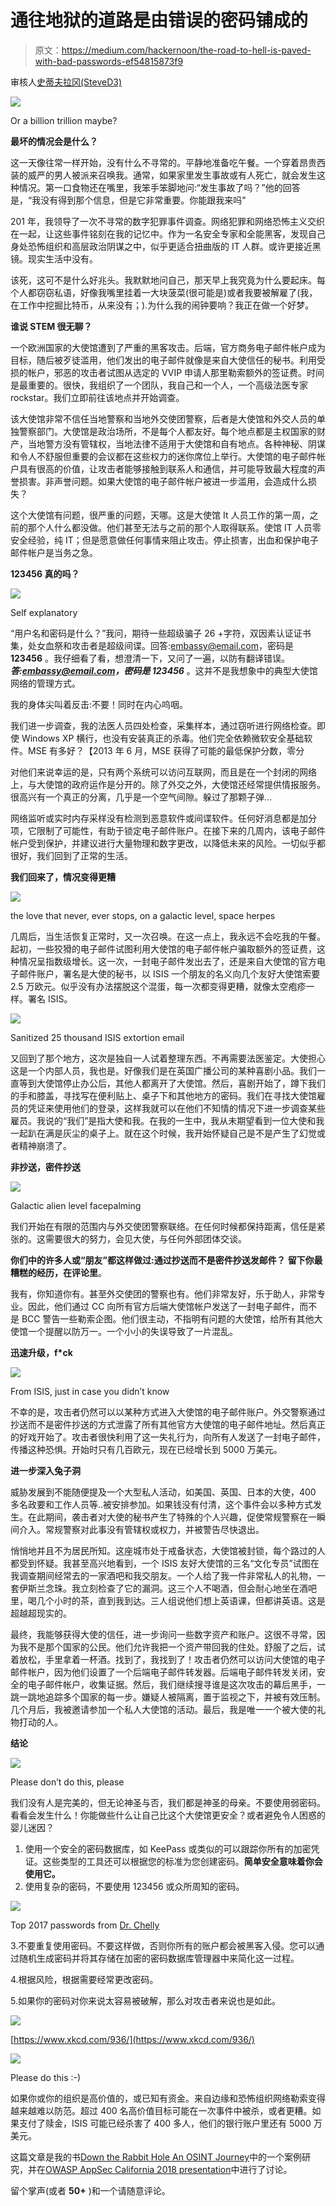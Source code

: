# 通往地狱的道路是由错误的密码铺成的

> 原文：<https://medium.com/hackernoon/the-road-to-hell-is-paved-with-bad-passwords-ef54815873f9>

审核人[史蒂夫拉冈(SteveD3)](https://medium.com/u/ccfb517015b?source=post_page-----ef54815873f9--------------------------------)

![](img/d2865813978e170c144e5449adc61f3e.png)

Or a billion trillion maybe?

**最坏的情况会是什么？**

这一天像往常一样开始，没有什么不寻常的。平静地准备吃午餐。一个穿着昂贵西装的威严的男人被派来召唤我。通常，如果家里发生事故或有人死亡，就会发生这种情况。第一口食物还在嘴里，我笨手笨脚地问:“发生事故了吗？”他的回答是，“我没有得到那个信息，但是它非常重要。你能跟我来吗"

201 年，我领导了一次不寻常的数字犯罪事件调查。网络犯罪和网络恐怖主义交织在一起，让这些事件铭刻在我的记忆中。作为一名安全专家和全能黑客，发现自己身处恐怖组织和高层政治阴谋之中，似乎更适合扭曲版的 IT 人群。或许更接近黑镜。现实生活中没有。

该死，这可不是什么好兆头。我默默地问自己，那天早上我究竟为什么要起床。每个人都窃窃私语，好像我嘴里挂着一大块菠菜(很可能是)或者我要被解雇了(我，在工作中挖掘比特币，从来没有；).为什么我的闹钟要响？我正在做一个好梦。

**谁说 STEM 很无聊？**

一个欧洲国家的大使馆遭到了严重的黑客攻击。后端，官方商务电子邮件帐户成为目标，随后被歹徒滥用，他们发出的电子邮件就像是来自大使信任的秘书。利用受损的帐户，邪恶的攻击者试图从选定的 VVIP 申请人那里勒索额外的签证费。时间是最重要的。很快，我组织了一个团队，我自己和一个人，一个高级法医专家 rockstar。我们立即前往该地点并开始调查。

该大使馆非常不信任当地警察和当地外交使团警察，后者是大使馆和外交人员的单独警察部门。大使馆是政治场所，不是每个人都友好。每个地点都是主权国家的财产，当地警方没有管辖权，当地法律不适用于大使馆和自有地点。各种神秘、阴谋和令人不舒服但重要的会议都在这些权力的迷你席位上举行。大使馆的电子邮件帐户具有很高的价值，让攻击者能够接触到联系人和通信，并可能导致最大程度的声誉损害。非声誉问题。如果大使馆的电子邮件帐户被进一步滥用，会造成什么损失？

这个大使馆有问题，很严重的问题，天哪。这是大使馆 It 人员工作的第一周，之前的那个人什么都没做。他们甚至无法与之前的那个人取得联系。使馆 IT 人员零安全经验，纯 IT；但是愿意做任何事情来阻止攻击。停止损害，出血和保护电子邮件帐户是当务之急。

**123456 真的吗？**

![](img/c2cb00970a14585d1d526dfb1998d382.png)

Self explanatory

“用户名和密码是什么？”我问，期待一些超级骗子 26 +字符，双因素认证证书集，处女血祭和攻击者是超级间谍。回答:embassy@email.com，密码是 **123456** 。我仔细看了看，想澄清一下，又问了一遍，以防有翻译错误。 ***答:embassy@email.com，密码是 123456*** 。这并不是我想象中的典型大使馆网络的管理方式。

我的身体尖叫着反击:不要！同时在内心呜咽。

我们进一步调查，我的法医人员四处检查，采集样本，通过窃听进行网络检查。即使 Windows XP 横行，也没有安装真正的杀毒。他们完全依赖微软安全基础软件。MSE 有多好？【2013 年 6 月，MSE 获得了可能的最低保护分数，零分

对他们来说幸运的是，只有两个系统可以访问互联网，而且是在一个封闭的网络上，与大使馆的政府运作是分开的。除了外交之外，大使馆还经常提供情报服务。很高兴有一个真正的分离，几乎是一个空气间隙。躲过了那颗子弹…

网络监听或实时内存采样没有检测到恶意软件或间谍软件。任何好消息都是加分项，它限制了可能性，有助于锁定电子邮件账户。在接下来的几周内，该电子邮件帐户受到保护，并建议进行大量物理和数字更改，以降低未来的风险。一切似乎都很好，我们回到了正常的生活。

**我们回来了，情况变得更糟**

![](img/7bb1cea5251abb8ea224cf932740a93d.png)

the love that never, ever stops, on a galactic level, space herpes

几周后，当生活恢复正常时，又一次召唤。在这一点上，我永远不会吃我的午餐。起初，一些狡猾的电子邮件试图利用大使馆的电子邮件帐户骗取额外的签证费，这种情况呈指数级增长。这一次，一封电子邮件发出去了，还是来自大使馆的官方电子邮件账户，署名是大使的秘书，以 ISIS 一个朋友的名义向几个友好大使馆索要 2.5 万欧元。似乎没有办法摆脱这个混蛋，每一次都变得更糟，就像太空疱疹一样。署名 ISIS。

![](img/753008564250f489ee341c7eeb2433c5.png)

Sanitized 25 thousand ISIS extortion email

又回到了那个地方，这次是独自一人试着整理东西。不再需要法医鉴定。大使担心这是一个内部人员，我也是。好像我们是在英国广播公司的某种喜剧小品。我们一直等到大使馆停止办公后，其他人都离开了大使馆。然后，喜剧开始了，蹲下我们的手和膝盖，寻找写在便利贴上、桌子下和其他地方的密码。我们在寻找大使馆雇员的凭证来使用他们的登录，这样我就可以在他们不知情的情况下进一步调查某些雇员。我说的“我们”是指大使和我。在我的一生中，我从未期望看到一位大使和我一起趴在满是灰尘的桌子上。就在这个时候，我开始怀疑自己是不是产生了幻觉或者精神崩溃了。

**非抄送，密件抄送**

![](img/5ab483bde32ca9e5310c489227bf711c.png)

Galactic alien level facepalming

我们开始在有限的范围内与外交使团警察联络。在任何时候都保持距离，信任是紧张的。这需要很大的努力，会见大使，与任何外部团体交谈。

**你们中的许多人或“朋友”都这样做过:通过抄送而不是密件抄送发邮件？** **留下你最糟糕的经历，在评论里**。

我有，你知道你有。甚至外交使团的警察也有。他们非常友好，乐于助人，非常专业。因此，他们通过 CC 向所有官方后端大使馆帐户发送了一封电子邮件，而不是 BCC 警告一些勒索企图。他们很主动，不指明有问题的大使馆，给所有其他大使馆一个提醒以防万一。一个小小的失误导致了一片混乱。

**迅速升级，f*ck**

![](img/4418a773c4abeacd1a09ad4e0fbb1d5e.png)

From ISIS, just in case you didn’t know

不幸的是，攻击者仍然可以以某种方式进入大使馆的电子邮件账户。外交警察通过抄送而不是密件抄送的方式泄露了所有其他官方大使馆的电子邮件地址。然后真正的好戏开始了。攻击者很快利用了这一失礼行为，向所有人发送了一封电子邮件，传播这种恐惧。开始时只有几百欧元，现在已经增长到 5000 万美元。

**进一步深入兔子洞**

威胁发展到不能随便提及一个大型私人活动，如美国、英国、日本的大使，400 多名政要和工作人员等..被安排参加。如果钱没有付清，这个事件会以多种方式发生。在此期间，袭击者对大使的秘书产生了特殊的个人兴趣，促使常规警察在一瞬间介入。常规警察对此事没有管辖权或权力，并被警告尽快退出。

悄悄地并且不为居民所知。这座城市处于戒备状态，大使馆被封锁，每个路过的人都受到怀疑。我甚至高兴地看到，一个 ISIS 友好大使馆的三名“文化专员”试图在我调查期间经常去的一家酒吧和我交朋友。一个人给了我一件非常私人的礼物，一套伊斯兰念珠。我立刻检查了它的漏洞。这三个人不喝酒，但会耐心地坐在酒吧里，喝几个小时的茶，直到我到达。三人组说他们想上英语课，但都讲英语。这是超越超现实的。

最终，我能够获得大使的信任，进一步询问一些数字资产和账户。这很不寻常，因为我不是那个国家的公民。他们允许我把一个资产带回我的住处。舒服了之后，试着放松，手里拿着一杯酒。找到了，我找到了！攻击者仍然可以访问大使馆的电子邮件帐户，因为他们设置了一个后端电子邮件转发器。后端电子邮件转发关闭，安全的电子邮件帐户，收集证据。然后，我们继续搜寻谁是这次攻击的幕后黑手，一跳一跳地追踪多个国家的每一步。嫌疑人被隔离，置于监视之下，并被有效压制。几个月后，我被邀请参加一个私人大使馆的活动。最后，我是唯一一个被大使的礼物打动的人。

**结论**

![](img/475b4b858624d2dd8bbfde4fb603dfb3.png)

Please don’t do this, please

我们没有人是完美的，但无论神圣与否，我们都是神圣的母亲。不要使用弱密码。看看会发生什么！你能做些什么让自己比这个大使馆更安全？或者避免令人困惑的婴儿迷因？

1.  使用一个安全的密码数据库，如 KeePass 或类似的可以跟踪你所有的加密凭证。这些类型的工具还可以根据您的标准为您创建密码。**简单安全意味着你会使用它。**
2.  使用复杂的密码，不要使用 123456 或众所周知的密码。

![](img/3930685863a47e210f13ab35ad71d686.png)

Top 2017 passwords from [Dr. Chelly](https://www.peerlyst.com/posts/in-the-race-for-privacy-how-identity-will-be-impacted-magda-chelly-ph-d?)

3.不要重复使用密码。不要这样做，否则你所有的账户都会被黑客入侵。您可以通过随机生成密码并将其存储在加密的密码数据库管理器中来简化这一过程。

4.根据风险，根据需要经常更改密码。

5.如果你的密码对你来说太容易被破解，那么对攻击者来说也是如此。

![](img/d6e69b5d87b7a32a3ee8edcf543d8e42.png)

[https://www.xkcd.com/936/](https://www.xkcd.com/936/)

![](img/102a9f9a4b6b83793f2493d2a8184954.png)

Please do this :-)

如果你或你的组织是高价值的，或已知有资金。来自边缘和恐怖组织网络勒索变得越来越难以防范。超过 400 名高价值目标可能在一次事件中被杀，或者更糟。如果支付了赎金，ISIS 可能已经杀害了 400 多人，他们的银行账户里还有 5000 万美元。

这篇文章是我的书[Down the Rabbit Hole An OSINT Journey](https://www.amazon.com/Down-Rabbit-Hole-OSINT-Journey/dp/0995687544)中的一个案例研究，并在[OWASP AppSec California 2018 presentation](https://youtu.be/tNQQ437yWM8?t=1094)中进行了讨论。

留个掌声(或者 **50+** )和一个请随意评论。